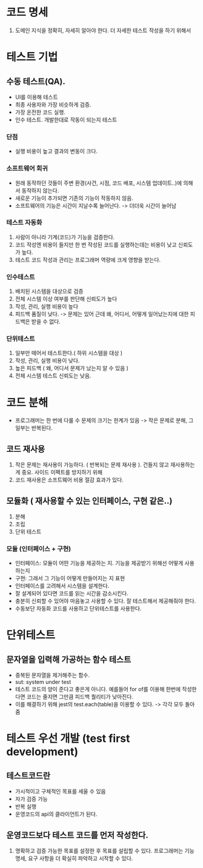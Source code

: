 # 코드 명세

1. 도메인 지식을 정확히, 자세히 알아야 한다. 더 자세한 테스트 작성을 하기 위해서

# 테스트 기법

## 수동 테스트(QA).

- UI를 이용해 테스트
- 최종 사용자와 가장 비슷하게 검증.
- 가장 온전한 코드 실행.
- 인수 테스트. 개발한대로 작동이 되는지 테스트

### 단점

- 실행 비용이 높고 결과의 변동이 크다.

### 소프트웨어 회귀

- 원래 동작하던 것들이 주변 환경(사건, 시점, 코드 배포, 시스템 업데이트..)에 의해서 동작하지 않는다.
- 새로운 기능이 추가되면 기존의 기능이 작동하지 않음.
- 소프트웨어의 기능은 시간이 지날수록 늘어난다. -> 더더욱 시간이 늘어남

### 테스트 자동화

1. 사람이 아니라 기계(코드)가 기능을 검증한다.
2. 코드 작성엔 비용이 들지만 한 번 작성된 코드를 실행하는데는 비용이 낮고 신뢰도가 높다.
3. 테스트 코드 작성과 관리는 프로그래머 역량에 크게 영향을 받는다.

### 인수테스트

1. 배치된 시스템을 대상으로 검증
2. 전체 시스템 이상 여부를 판단해 신뢰도가 높다
3. 작성, 관리, 실행 비용이 높다
4. 피드백 품질이 낮다. -> 문제는 있어 근데 왜, 어디서, 어떻게 일어났는지에 대한 피드백은 받을 수 없다.

### 단위테스트

1. 일부만 떼어서 테스트한다.( 하위 시스템을 대상 )
2. 작성, 관리, 실행 비용이 낮다.
3. 높은 피드백 ( 왜, 어디서 문제가 났는지 알 수 있음 )
4. 전체 시스템 테스트 신뢰도는 낮음.

# 코드 분해

- 프로그래머는 한 번에 다룰 수 문제의 크기는 한계가 있음 -> 작은 문제로 분해, 그 일부는 반복된다.

## 코드 재사용

1. 작은 문제는 재사용이 가능하다. ( 반복되는 문제 재사용 ). 건들지 않고 재사용하는게 중요. 사이드 이펙트를 방지하기 위해
2. 코드 재사용은 소프트웨어 비용 절감 효과가 있다.

## 모듈화 ( 재사용할 수 있는 인터페이스, 구현 같은..)

1. 분해
2. 조립
3. 단위 테스트

### 모듈 (인터페이스 + 구현)

- 인터페이스: 모듈이 어떤 기능을 제공하는 지. 기능을 제공받기 위해선 어떻게 사용하는지
- 구현: 그래서 그 기능이 어떻게 만들어지는 지 표현
- 인터페이스를 고려해서 시스템을 설계한다.
- 잘 설계되어 있다면 코드를 읽는 시간을 감소시킨다.
- 충분히 신뢰할 수 있어야 마음놓고 사용할 수 있다. 잘 테스트해서 제공해줘야 한다.
- 수동보단 자동화 코드를 사용하고 단위테스트를 사용한다.

# 단위테스트

## 문자열을 입력해 가공하는 함수 테스트

- 중복된 문자열을 제거해주는 함수.
- sut: system under test
- 테스트 코드의 양이 준다고 좋은게 아니다. 예를들어 for of를 이용해 한번에 작성한다면 코드는 줄지면 그만큼 피드백 퀄리티가 낮아진다.
- 이를 해결하기 위해 jest의 test.each(table)을 이용할 수 있다. -> 각각 모두 돌아줌

# 테스트 우선 개발 (test first development)

## 테스트코드란

- 가시적이고 구체적인 목표를 세울 수 있음
- 자가 검증 가능
- 반복 실행
- 운영코드의 api의 클라이언트가 된다.

## 운영코드보다 테스트 코드를 먼저 작성한다.

1. 명확하고 검증 가능한 목표를 설정한 후 목표를 설립할 수 있다.
   프로그래머는 기능 명세, 요구 사항을 더 확실히 파악하고 시작할 수 있다.
